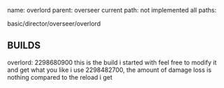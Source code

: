 name: overlord
parent: overseer
current path: not implemented
all paths:

  basic/director/overseer/overlord

## BUILDS

overlord: 2298680900
this is the build i started with
feel free to modify it and get what you like
i use 2298482700, the amount of damage loss
is nothing compared to the reload i get

